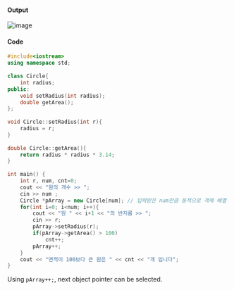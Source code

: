 #### **Output**
![image](https://img1.daumcdn.net/thumb/R1280x0/?scode=mtistory2&fname=https%3A%2F%2Fk.kakaocdn.net%2Fdn%2FcylEza%2FbtqCrkIMwk8%2FLECSIf6xnk7uS0hpdO52Bk%2Fimg.png)

#### **Code**
```cpp
#include<iostream>
using namespace std;
 
class Circle{
    int radius;
public:
    void setRadius(int radius);
    double getArea();
};
 
void Circle::setRadius(int r){
    radius = r; 
}
 
double Circle::getArea(){
    return radius * radius * 3.14;
}    
 
int main() {
    int r, num, cnt=0;
    cout << "원의 개수 >> ";
    cin >> num ;
    Circle *pArray = new Circle[num]; // 입력받은 num만큼 동적으로 객체 배열 생성 
    for(int i=0; i<num; i++){
        cout << "원 " << i+1 << "의 반지름 >> ";
        cin >> r;
        pArray->setRadius(r);
        if(pArray->getArea() > 100) 
            cnt++;
        pArray++; 
    }
    cout << "면적이 100보다 큰 원은 " << cnt << "개 입니다";
}
```
Using `pArray++;`, next object pointer can be selected.
